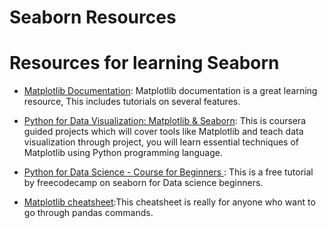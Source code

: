 # Seaborn Resources
# Resources for learning Seaborn



- [Matplotlib Documentation](https://matplotlib.org/): Matplotlib documentation is a great learning resource, This includes tutorials on several features. 

- [Python for Data Visualization: Matplotlib & Seaborn](https://www.coursera.org/projects/python-for-data-visualization-Seaborn): This is coursera guided projects which will cover tools like Matplotlib and teach data visualization through project, you will learn essential techniques of Matplotlib using Python programming language.

- [Python for Data Science - Course for Beginners ](https://www.youtube.com/watch?v=LHBE6Q9XlzI): This is a free tutorial by freecodecamp on seaborn for Data science beginners.

- [Matplotlib cheatsheet](https://matplotlib.org/cheatsheets/):This cheatsheet is really for anyone who want to go through pandas commands.

